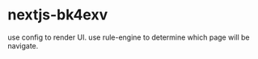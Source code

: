 # nextjs-bk4exv

use config to render UI.
use rule-engine to determine which page will be navigate.
